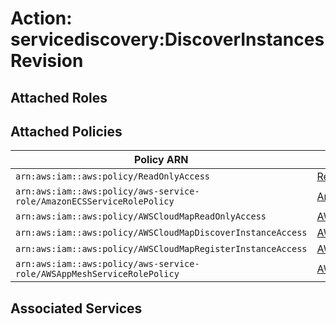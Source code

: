 # Action: servicediscovery:DiscoverInstancesRevision

## Attached Roles

## Attached Policies

| Policy ARN | Policy Name |
|------------|-------------|
| `arn:aws:iam::aws:policy/ReadOnlyAccess` | [ReadOnlyAccess](../policies.md#readonlyaccess) |
| `arn:aws:iam::aws:policy/aws-service-role/AmazonECSServiceRolePolicy` | [AmazonECSServiceRolePolicy](../policies.md#amazonecsservicerolepolicy) |
| `arn:aws:iam::aws:policy/AWSCloudMapReadOnlyAccess` | [AWSCloudMapReadOnlyAccess](../policies.md#awscloudmapreadonlyaccess) |
| `arn:aws:iam::aws:policy/AWSCloudMapDiscoverInstanceAccess` | [AWSCloudMapDiscoverInstanceAccess](../policies.md#awscloudmapdiscoverinstanceaccess) |
| `arn:aws:iam::aws:policy/AWSCloudMapRegisterInstanceAccess` | [AWSCloudMapRegisterInstanceAccess](../policies.md#awscloudmapregisterinstanceaccess) |
| `arn:aws:iam::aws:policy/aws-service-role/AWSAppMeshServiceRolePolicy` | [AWSAppMeshServiceRolePolicy](../policies.md#awsappmeshservicerolepolicy) |

## Associated Services

